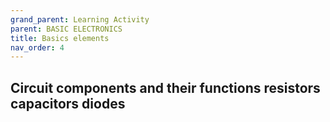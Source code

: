 ```yaml
---
grand_parent: Learning Activity
parent: BASIC ELECTRONICS
title: Basics elements
nav_order: 4
---
```

 

 Circuit components and their functions resistors capacitors diodes
--------------------------------------------------------------------------------

